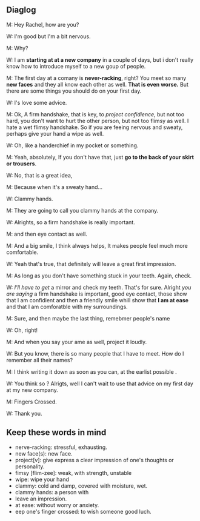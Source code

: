 ## Diaglog

M: Hey Rachel, how are you? 

W: I'm good but I'm a bit nervous.

M: Why?

W: I am **starting at at a new company**  in a couple of days, but i don't really know how to introduce myself to a new goup of people.

M: The first day at a comany is **never-racking**, right? You meet so many **new faces** and they all know each other as well. **That is even worse.** But there are some things you should do on your first day.

W: I's love some advice.

M: Ok, A firm handshake, that is key, to *project confidience*, but not too hard, you don't want to hurt the other person, but 
not too flimsy as well. I hate a wet flimsy handshake. So if you are feeing nervous and sweaty, perhaps give your hand a wipe as well.

W: Oh, like a handerchief in my pocket or something.

M: Yeah, absolutely, If you don't have that, just **go to the back of your skirt or trousers**.

W: No, that is a great idea, 

M: Because when it's a sweaty hand...

W: Clammy hands.

M: They are going to call you clammy hands at the company.

W: Alrights, so a firm handshake is really important.

M: and then eye contact as well.

M: And a big smile, I think always helps, It makes people feel much more comfortable.

W: Yeah that's true, that definitely will leave a great first impression.

M: As long as you don't have something stuck in your teeth. Again, check.

W: *I'll have to get* a mirror and check my teeth. That's for sure. Alright *you are saying* a firm handshake is important, good eye contact, those show that I am confidient and then a friendly smile whill show that **I am at ease** and that I am comforatble with my surroundings.

M: Sure, and then maybe the last thing, remebmer people's name

W: Oh, right!

M: And when you say your ame as well, project it loudly.

W: But you know, there is so many people that I have to meet. How do I remember all their names?

M: I think writing it down as soon as you can, at the earlist possible .

W: You think so ?  Alrigts, well I can't wait to use that advice on my first day at my new company.

M: Fingers Crossed.

W: Thank you.


## Keep these words in mind
- nerve-racking: stressful, exhausting.
- new face(s): new face.
- project[v]: give  express a clear impression of one's thoughts or personality. 
- fimsy [flim-zee]: weak, with strength, unstable
- wipe: wipe your hand
- clammy: cold and damp, covered with moisture, wet.
- clammy hands: a person with 
- leave an impression.
- at ease: without worry or anxiety.
- eep one's finger crossed: to wish someone good luch.
